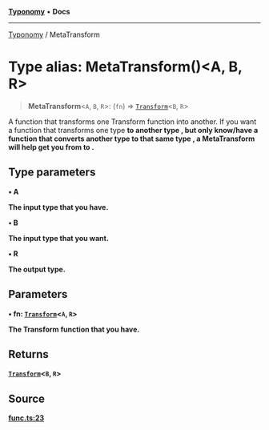 [**Typonomy**](../README.md) • **Docs**

***

[Typonomy](../globals.md) / MetaTransform

# Type alias: MetaTransform()\<A, B, R\>

> **MetaTransform**\<`A`, `B`, `R`\>: (`fn`) => [`Transform`](Transform.md)\<`B`, `R`\>

A function that transforms one Transform function into another.
If you want a function that transforms one type <B> to another type <R>,
but only know/have a function that converts another type <A> to that same type <R>,
a MetaTransform will help get you from <A> to <B>.

## Type parameters

• **A**

The input type that you have.

• **B**

The input type that you want.

• **R**

The output type.

## Parameters

• **fn**: [`Transform`](Transform.md)\<`A`, `R`\>

The Transform function that you have.

## Returns

[`Transform`](Transform.md)\<`B`, `R`\>

## Source

[func.ts:23](https://github.com/softcraft-development/typonomy/blob/998a3a61fcab698d064d63ac7adfa4f782485616/src/func.ts#L23)
